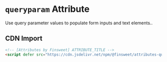 # `queryparam` Attribute

Use query parameter values to populate form inputs and text elements..

## CDN Import

```html
<!-- [Attributes by Finsweet] ATTRIBUTE_TITLE -->
<script defer src="https://cdn.jsdelivr.net/npm/@finsweet/attributes-queryparam@1/queryparam.js"></script>
```
